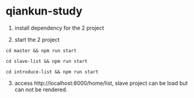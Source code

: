 # qiankun-study

1. install dependency for the 2 project

2. start the 2 project
```
cd master && npm run start

cd slave-list && npm run start  

cd introduce-list && npm run start  
```

3. access http://localhost:8000/home/list, slave project can be load but can not be rendered.